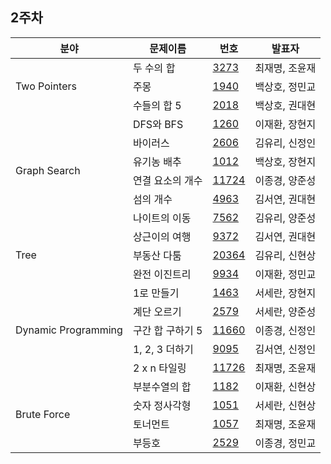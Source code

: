 ## 2주차

<table>
  <thead>
    <tr>
      <th>
        분야
      </th>
      <th>
        문제이름
      </th>
      <th>
        번호
      </th>
      <th>
        발표자
      </th>
    </tr>
  </thead>
  <tbody>
    <tr>
      <td rowspan ="3">
        Two Pointers
      </td>
      <td>
        두 수의 합
      </td>
      <td>
        <a href="https://www.acmicpc.net/problem/3273">3273</a>
      </td>
      <td>
        최재명, 조윤재
      </td>
    </tr>
    <tr>
      <td>
        주몽
      </td>
      <td>
        <a href="https://www.acmicpc.net/problem/1940">1940</a>
      </td>
      <td>
        백상호, 정민교
      </td>
    </tr>
    <tr>
      <td>
        수들의 합 5
      </td>
      <td>
        <a href="https://www.acmicpc.net/problem/2018">2018</a>
      </td>
      <td>
        백상호, 권대현
      </td>
    </tr>
    <tr>
      <td rowspan ="6">
        Graph Search
      </td>
      <td>
        DFS와 BFS
      </td>
      <td>
        <a href="https://www.acmicpc.net/problem/1260">1260</a>
      </td>
      <td>
        이재환, 장현지
      </td>
    </tr>
    <tr>
      <td>
        바이러스
      </td>
      <td>
        <a href="https://www.acmicpc.net/problem/2606">2606</a>
      </td>
      <td>
        김유리, 신정인
      </td>
    </tr>
    <tr>
      <td>
        유기농 배추
      </td>
      <td>
        <a href="https://www.acmicpc.net/problem/1012">1012</a>
      </td>
      <td>
        백상호, 장현지
      </td>
    </tr>
    <tr>
      <td>
        연결 요소의 개수
      </td>
      <td>
        <a href="https://www.acmicpc.net/problem/11724">11724</a>
      </td>
      <td>
        이종경, 양준성
      </td>
    </tr>
    <tr>
      <td>
        섬의 개수
      </td>
      <td>
        <a href="https://www.acmicpc.net/problem/4963">4963</a>
      </td>
      <td>
        김서연, 권대현
      </td>
    </tr>
    <tr>
      <td>
        나이트의 이동
      </td>
      <td>
        <a href="https://www.acmicpc.net/problem/7562">7562</a>
      </td>
      <td>
        김유리, 양준성
      </td>
    </tr>
    <tr>
      <td rowspan ="3">
        Tree
      </td>
      <td>
        상근이의 여행
      </td>
      <td>
        <a href="https://www.acmicpc.net/problem/9372">9372</a>
      </td>
      <td>
        김서연, 권대현
      </td>
      </tr>
      <tr>
        <td>
          부동산 다툼
        </td>
      <td>
        <a href="https://www.acmicpc.net/problem/20364">20364</a>
      </td>
        <td>
          김유리, 신현상
        </td>
    </tr>
    <tr>
        <td>
          완전 이진트리
        </td>
      <td>
        <a href="https://www.acmicpc.net/problem/9934">9934</a>
      </td>
        <td>
          이재환, 정민교
        </td>
    </tr>
    <tr>
      <td rowspan ="5">
        Dynamic Programming
      </td>
      <td>
        1로 만들기
      </td>
      <td>
        <a href="https://www.acmicpc.net/problem/1463">1463</a>
      </td>
      <td>
        서세란, 장현지
      </td>
    </tr>
    <tr>
        <td>
          계단 오르기
        </td>
      <td>
        <a href="https://www.acmicpc.net/problem/2579">2579</a>
      </td>
        <td>
          서세란, 양준성
        </td>
    </tr>
    <tr>
        <td>
          구간 합 구하기 5
        </td>
      <td>
        <a href="https://www.acmicpc.net/problem/11660">11660</a>
      </td>
        <td>
          이종경, 신정인
        </td>
    </tr>
    <tr>
        <td>
          1, 2, 3 더하기
        </td>
      <td>
        <a href="https://www.acmicpc.net/problem/9095">9095</a>
      </td>
        <td>
          김서연, 신정인
        </td>
    </tr>
    <tr>
        <td>
          2 x n 타일링
        </td>
      <td>
        <a href="https://www.acmicpc.net/problem/11726">11726</a>
      </td>
        <td>
          최재명, 조윤재
        </td>
    </tr>
    <tr>
      <td rowspan ="4">
        Brute Force
      </td>
      <td>
        부분수열의 합
      </td>
      <td>
        <a href="https://www.acmicpc.net/problem/1182">1182</a>
      </td>
      <td>
        이재환, 신현상
      </td>
    </tr>
    <tr>
        <td>
          숫자 정사각형
        </td>
      <td>
        <a href="https://www.acmicpc.net/problem/1051">1051</a>
      </td>
        <td>
          서세란, 신현상
        </td>
    </tr>
    <tr>
        <td>
          토너먼트
        </td>
      <td>
        <a href="https://www.acmicpc.net/problem/1057">1057</a>
      </td>
        <td>
          최재명, 조윤재
        </td>
    </tr>
    <tr>
        <td>
          부등호
        </td>
      <td>
        <a href="https://www.acmicpc.net/problem/2529">2529</a>
      </td>
        <td>
          이종경, 정민교
        </td>
    </tr>
  </tbody>
</table>
